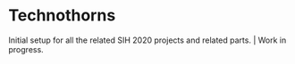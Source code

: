 # Technothorns

Initial setup for all the related SIH 2020 projects and related parts. | Work in progress.
